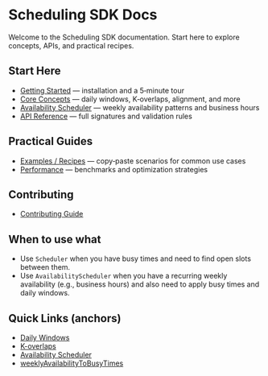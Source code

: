 # Scheduling SDK Docs

Welcome to the Scheduling SDK documentation. Start here to explore concepts, APIs, and practical recipes.

## Start Here

- [Getting Started](getting-started.md) — installation and a 5‑minute tour
- [Core Concepts](core-concepts.md) — daily windows, K‑overlaps, alignment, and more
- [Availability Scheduler](availability-scheduler.md) — weekly availability patterns and business hours
- [API Reference](api-reference.md) — full signatures and validation rules

## Practical Guides

- [Examples / Recipes](examples.md) — copy‑paste scenarios for common use cases
- [Performance](performance.md) — benchmarks and optimization strategies

## Contributing

- [Contributing Guide](contributing.md)

## When to use what

- Use `Scheduler` when you have busy times and need to find open slots between them.
- Use `AvailabilityScheduler` when you have a recurring weekly availability (e.g., business hours) and also need to apply busy times and daily windows.

## Quick Links (anchors)

- [Daily Windows](core-concepts.md#daily-windows)
- [K-overlaps](core-concepts.md#k-overlaps)
- [Availability Scheduler](availability-scheduler.md)
- [weeklyAvailabilityToBusyTimes](api-reference.md#weeklyavailabilitytobusytimes)
